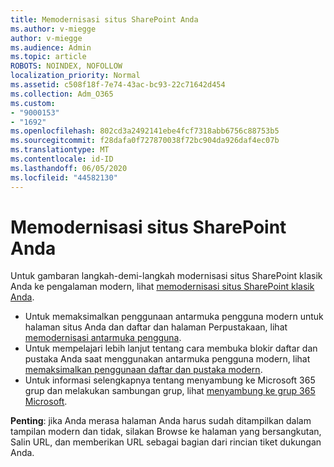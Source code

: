 ```yaml
---
title: Memodernisasi situs SharePoint Anda
ms.author: v-miegge
author: v-miegge
ms.audience: Admin
ms.topic: article
ROBOTS: NOINDEX, NOFOLLOW
localization_priority: Normal
ms.assetid: c508f18f-7e74-43ac-bc93-22c71642d454
ms.collection: Adm_O365
ms.custom:
- "9000153"
- "1692"
ms.openlocfilehash: 802cd3a2492141ebe4fcf7318abb6756c88753b5
ms.sourcegitcommit: f28dafa0f727870038f72bc904da926daf4ec07b
ms.translationtype: MT
ms.contentlocale: id-ID
ms.lasthandoff: 06/05/2020
ms.locfileid: "44582130"
---
```

# <a name="modernize-your-sharepoint-sites"></a>Memodernisasi situs SharePoint Anda

Untuk gambaran langkah-demi-langkah modernisasi situs SharePoint klasik Anda ke pengalaman modern, lihat [memodernisasi situs SharePoint klasik Anda](https://docs.microsoft.com/sharepoint/dev/transform/modernize-classic-sites).

* Untuk memaksimalkan penggunaan antarmuka pengguna modern untuk halaman situs Anda dan daftar dan halaman Perpustakaan, lihat [memodernisasi antarmuka pengguna](https://docs.microsoft.com/sharepoint/dev/transform/modernize-userinterface).
* Untuk mempelajari lebih lanjut tentang cara membuka blokir daftar dan pustaka Anda saat menggunakan antarmuka pengguna modern, lihat [memaksimalkan penggunaan daftar dan pustaka modern](https://docs.microsoft.com/sharepoint/dev/transform/modernize-userinterface-lists-and-libraries).
* Untuk informasi selengkapnya tentang menyambung ke Microsoft 365 grup dan melakukan sambungan grup, lihat [menyambung ke grup 365 Microsoft](https://docs.microsoft.com/sharepoint/dev/transform/modernize-connect-to-office365-group).

**Penting**: jika Anda merasa halaman Anda harus sudah ditampilkan dalam tampilan modern dan tidak, silakan Browse ke halaman yang bersangkutan, Salin URL, dan memberikan URL sebagai bagian dari rincian tiket dukungan Anda.
